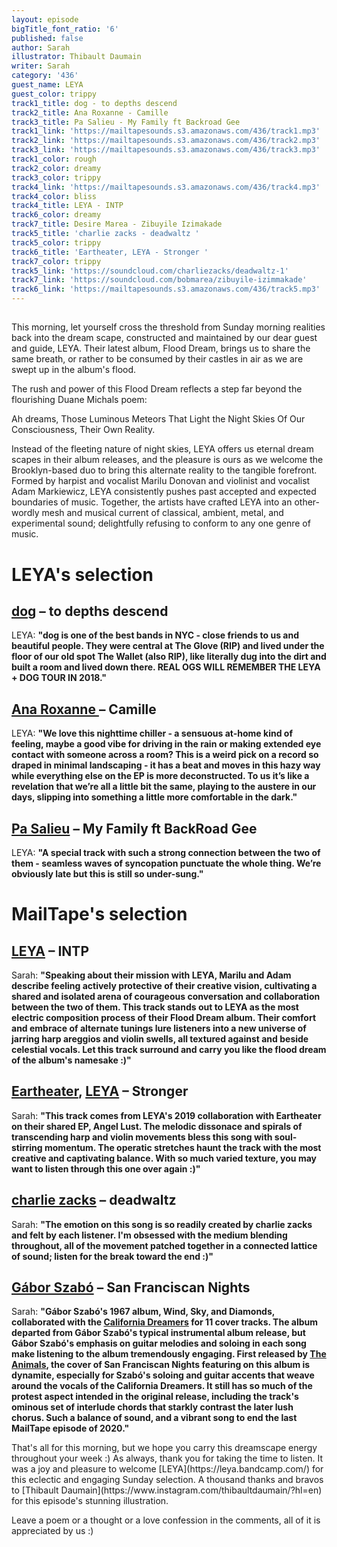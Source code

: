 ```yaml
---
layout: episode
bigTitle_font_ratio: '6'
published: false
author: Sarah
illustrator: Thibault Daumain
writer: Sarah
category: '436'
guest_name: LEYA
guest_color: trippy
track1_title: dog - to depths descend
track2_title: Ana Roxanne - Camille
track3_title: Pa Salieu - My Family ft Backroad Gee
track1_link: 'https://mailtapesounds.s3.amazonaws.com/436/track1.mp3'
track2_link: 'https://mailtapesounds.s3.amazonaws.com/436/track2.mp3'
track3_link: 'https://mailtapesounds.s3.amazonaws.com/436/track3.mp3'
track1_color: rough
track2_color: dreamy
track3_color: trippy
track4_link: 'https://mailtapesounds.s3.amazonaws.com/436/track4.mp3'
track4_color: bliss
track4_title: LEYA - INTP
track6_color: dreamy
track7_title: Desire Marea - Zibuyile Izimakade
track5_title: 'charlie zacks - deadwaltz '
track5_color: trippy
track6_title: 'Eartheater, LEYA - Stronger '
track7_color: trippy
track5_link: 'https://soundcloud.com/charliezacks/deadwaltz-1'
track7_link: 'https://soundcloud.com/bobmarea/zibuyile-izimmakade'
track6_link: 'https://mailtapesounds.s3.amazonaws.com/436/track5.mp3'
---
```

## 
This morning, let yourself cross the threshold from Sunday morning realities back into the dream scape, constructed and maintained by our dear guest and guide, LEYA. Their latest album, Flood Dream, brings us to share the same breath, or rather to be consumed by their castles in air as we are swept up in the album's flood.  

The rush and power of this Flood Dream reflects a step far beyond the flourishing Duane Michals poem: 

Ah dreams,
Those Luminous Meteors
That Light the Night Skies
Of Our Consciousness, 
Their Own Reality. 

Instead of the fleeting nature of night skies, LEYA offers us eternal dream scapes in their album releases, and the pleasure is ours as we welcome the Brooklyn-based duo to bring this alternate reality to the tangible forefront. Formed by harpist and vocalist Marilu Donovan and violinist and vocalist Adam Markiewicz, LEYA consistently pushes past accepted and expected boundaries of music. Together, the artists have crafted LEYA into an other-wordly mesh and musical current of classical, ambient, metal, and experimental sound; delightfully refusing to conform to any one genre of music. 

</p>

# LEYA's selection

## [dog](https://praisedog.bandcamp.com/) – to depths descend
LEYA: **"**dog is one of the best bands in NYC - close friends to us and beautiful people. They were central at The Glove (RIP) and lived under the floor of our old spot The Wallet (also RIP), like literally dug into the dirt and built a room and lived down there. REAL OGS WILL REMEMBER THE LEYA + DOG TOUR IN 2018.**"**

## [Ana Roxanne ](https://anaroxanne.bandcamp.com/album/because-of-a-flower-2) – Camille
LEYA: **"**We love this nighttime chiller - a sensuous at-home kind of feeling, maybe a good vibe for driving in the rain or making extended eye contact with someone across a room? This is a weird pick on a record so draped in minimal landscaping - it has a beat and moves in this hazy way while everything else on the EP is more deconstructed. To us it’s like a revelation that we’re all a little bit the same, playing to the austere in our days, slipping into something a little more comfortable in the dark.**"**

## [Pa Salieu](https://martelo.bandcamp.com/) – My Family ft BackRoad Gee 
LEYA: **"**A special track with such a strong connection between the two of them - seamless waves of syncopation punctuate the whole thing. We’re obviously late but this is still so under-sung.**"**

# MailTape's selection

## [LEYA](https://leya.bandcamp.com/) – INTP
Sarah: **"**Speaking about their mission with LEYA, Marilu and Adam describe feeling actively protective of their creative vision, cultivating a shared and isolated arena of courageous conversation and collaboration between the two of them. This track stands out to LEYA as the most electric composition process of their Flood Dream album. Their comfort and embrace of alternate tunings lure listeners into a new universe of jarring harp areggios and violin swells, all textured against and beside celestial vocals. Let this track surround and carry you like the flood dream of the album's namesake :)**"**

## [Eartheater](https://eartheater.bandcamp.com/), [LEYA](https://leya.bandcamp.com/) – Stronger
Sarah: **"**This track comes from LEYA's 2019 collaboration with Eartheater on their shared EP, Angel Lust. The melodic dissonace and spirals of transcending harp and violin movements bless this song with soul-stirring momentum. The operatic stretches haunt the track with the most creative and captivating balance. With so much varied texture, you may want to listen through this one over again :)**"**

## [charlie zacks](https://elannoon.bandcamp.com/) – deadwaltz
Sarah: **"**The emotion on this song is so readily created by charlie zacks and felt by each listener. I'm obsessed with the medium blending throughout, all of the movement patched together in a connected lattice of sound; listen for the break toward the end :)**"**

## [Gábor Szabó](https://www.discogs.com/artist/22851-Gabor-Szabo) – San Franciscan Nights
Sarah: **"**Gábor Szabó's 1967 album, **Wind, Sky, and Diamonds**, collaborated with the [California Dreamers](http://www.themamasandthepapasofficial.com/) for 11 cover tracks. The album departed from Gábor Szabó's typical instrumental album release, but Gábor Szabó's emphasis on guitar melodies and soloing in each song make listening to the album tremendously engaging. First released by [The Animals](https://www.facebook.com/TheAnimalsMusic/), the cover of San Franciscan Nights featuring on this album is dynamite, especially for Szabó's soloing and guitar accents that weave around the vocals of the California Dreamers. It still has so much of the protest aspect intended in the original release, including the track's ominous set of interlude chords that starkly contrast the later lush chorus. Such a balance of sound, and a vibrant song to end the last MailTape episode of 2020.**"**

<p id="outroduction">That's all for this morning, but we hope you carry this dreamscape energy throughout your week :) As always, thank you for taking the time to listen. It was a joy and pleasure to welcome [LEYA](https://leya.bandcamp.com/) for this eclectic and engaging Sunday selection. A thousand thanks and bravos to [Thibault Daumain](https://www.instagram.com/thibaultdaumain/?hl=en) for this episode's stunning illustration. 
  
  Leave a poem or a thought or a love confession in the comments, all of it is appreciated by us :)
